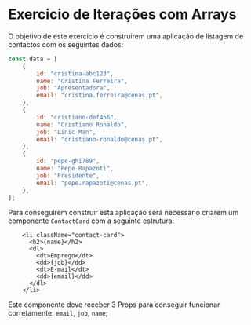 # Exercicio de Iterações com Arrays

O objetivo de este exercicio é construirem uma aplicação de listagem de contactos com os seguintes dados:

```js
const data = [
	{
		id: "cristina-abc123",
		name: "Cristina Ferreira",
		job: "Apresentadora",
		email: "cristina.ferreira@cenas.pt",
	},
	{
		id: "cristiano-def456",
		name: "Cristiano Ronaldo",
		job: "Linic Man",
		email: "cristiano-ronaldo@cenas.pt",
	},
	{
		id: "pepe-ghi789",
		name: "Pepe Rapazoti",
		job: "Presidente",
		email: "pepe.rapazoti@cenas.pt",
	},
];
```

Para conseguirem construir esta aplicação será necessario criarem um componente `ContactCard` com a seguinte estrutura:

```JSX
    <li className="contact-card">
      <h2>{name}</h2>
      <dl>
        <dt>Emprego</dt>
        <dd>{job}</dd>
        <dt>E-mail</dt>
        <dd>{email}</dd>
      </dl>
    </li>
```

Este componente deve receber 3 Props para conseguir funcionar corretamente: `email`, `job`, `name`;
